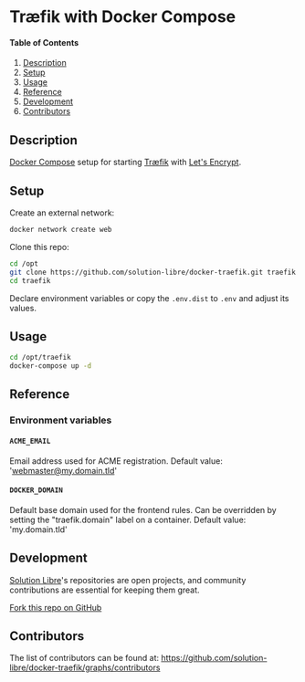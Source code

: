 # Træfik with Docker Compose

#### Table of Contents

1. [Description](#description)
2. [Setup](#setup)
3. [Usage](#usage)
4. [Reference](#reference)
5. [Development](#development)
6. [Contributors](#contributors)

## Description

[Docker Compose](https://docs.docker.com/compose/) setup for starting [Træfik](https://traefik.io/) with [Let's Encrypt](https://letsencrypt.org/).

## Setup

Create an external network:

```sh
docker network create web
```

Clone this repo:

```sh
cd /opt
git clone https://github.com/solution-libre/docker-traefik.git traefik
cd traefik
```

Declare environment variables or copy the `.env.dist` to `.env` and adjust its values.

## Usage

```sh
cd /opt/traefik
docker-compose up -d
```

## Reference

### Environment variables

#### `ACME_EMAIL`

Email address used for ACME registration. Default value: 'webmaster@my.domain.tld'

#### `DOCKER_DOMAIN`

Default base domain used for the frontend rules.
Can be overridden by setting the "traefik.domain" label on a container.
Default value: 'my.domain.tld'

## Development

[Solution Libre](https://www.solution-libre.fr)'s repositories are open projects, and community contributions are essential for keeping them great.

[Fork this repo on GitHub](https://github.com/solution-libre/docker-traefik/fork)

## Contributors

The list of contributors can be found at: <https://github.com/solution-libre/docker-traefik/graphs/contributors>
